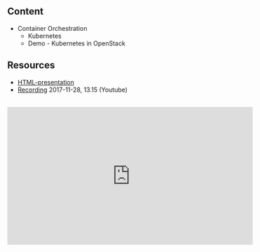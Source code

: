## Content
* Container Orchestration
  * Kubernetes
  * Demo - Kubernetes in OpenStack

## Resources
- [HTML-presentation](https://rawgit.com/2dv611/syllabus/master/resources/lectures/05_container_orchestration/index.html#/)
- [Recording](https://youtu.be/YVesDlwrZEk?t=1h14m40s&list=PLSWJPPj5sKmry_AUw35ypwxNBUU9YK1K-) 2017-11-28, 13.15 (Youtube)

<br />
<iframe width="560" height="315" src="https://www.youtube.com/embed/YVesDlwrZEk?t=1h14m40s&list=PLSWJPPj5sKmry_AUw35ypwxNBUU9YK1K-" frameborder="0" allowfullscreen></iframe>
